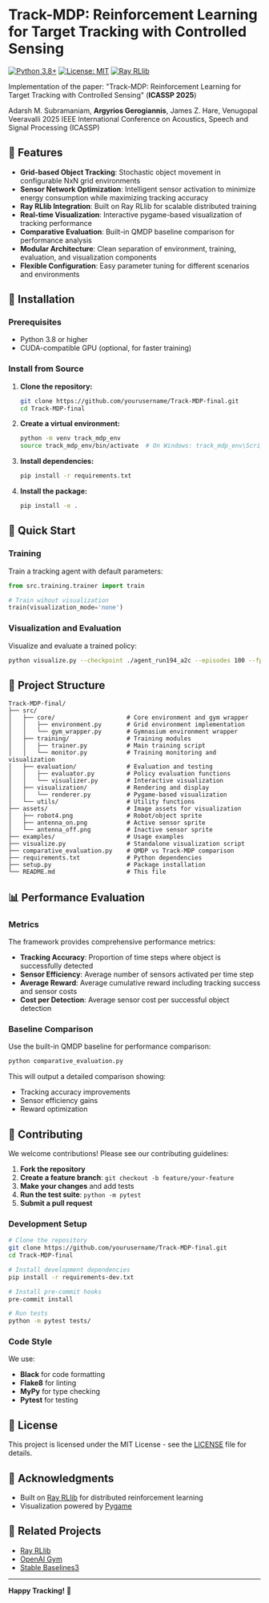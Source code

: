 # Track-MDP: Reinforcement Learning for Target Tracking with Controlled Sensing

[![Python 3.8+](https://img.shields.io/badge/python-3.8+-blue.svg)](https://www.python.org/downloads/release/python-380/)
[![License: MIT](https://img.shields.io/badge/License-MIT-yellow.svg)](https://opensource.org/licenses/MIT)
[![Ray RLlib](https://img.shields.io/badge/Ray-RLlib-orange.svg)](https://docs.ray.io/en/latest/rllib/index.html)

Implementation of the paper: "Track-MDP: Reinforcement Learning for Target Tracking with Controlled Sensing" (**ICASSP 2025**)

Adarsh M. Subramaniam, **Argyrios Gerogiannis**, James Z. Hare, Venugopal Veeravalli 2025 IEEE International Conference on Acoustics, Speech and Signal Processing (ICASSP)

## 🌟 Features

- **Grid-based Object Tracking**: Stochastic object movement in configurable NxN grid environments
- **Sensor Network Optimization**: Intelligent sensor activation to minimize energy consumption while maximizing tracking accuracy
- **Ray RLlib Integration**: Built on Ray RLlib for scalable distributed training
- **Real-time Visualization**: Interactive pygame-based visualization of tracking performance
- **Comparative Evaluation**: Built-in QMDP baseline comparison for performance analysis
- **Modular Architecture**: Clean separation of environment, training, evaluation, and visualization components
- **Flexible Configuration**: Easy parameter tuning for different scenarios and environments


## 🚀 Installation

### Prerequisites

- Python 3.8 or higher
- CUDA-compatible GPU (optional, for faster training)

### Install from Source

1. **Clone the repository:**
   ```bash
   git clone https://github.com/yourusername/Track-MDP-final.git
   cd Track-MDP-final
   ```

2. **Create a virtual environment:**
   ```bash
   python -m venv track_mdp_env
   source track_mdp_env/bin/activate  # On Windows: track_mdp_env\Scripts\activate
   ```

3. **Install dependencies:**
   ```bash
   pip install -r requirements.txt
   ```

4. **Install the package:**
   ```bash
   pip install -e .
   ```

## 🏃 Quick Start

### Training

Train a tracking agent with default parameters:

```python
from src.training.trainer import train

# Train wihout visualization
train(visualization_mode='none')
```

### Visualization and Evaluation

Visualize and evaluate a trained policy:

```bash
python visualize.py --checkpoint ./agent_run194_a2c --episodes 100 --fps 10
```

## 📁 Project Structure

```
Track-MDP-final/
├── src/
│   ├── core/                    # Core environment and gym wrapper
│   │   ├── environment.py       # Grid environment implementation
│   │   └── gym_wrapper.py       # Gymnasium environment wrapper
│   ├── training/                # Training modules
│   │   ├── trainer.py           # Main training script
│   │   └── monitor.py           # Training monitoring and visualization
│   ├── evaluation/              # Evaluation and testing
│   │   ├── evaluator.py         # Policy evaluation functions
│   │   └── visualizer.py        # Interactive visualization
│   ├── visualization/           # Rendering and display
│   │   └── renderer.py          # Pygame-based visualization
│   └── utils/                   # Utility functions
├── assets/                      # Image assets for visualization
│   ├── robot4.png               # Robot/object sprite
│   ├── antenna_on.png           # Active sensor sprite
│   └── antenna_off.png          # Inactive sensor sprite
├── examples/                    # Usage examples
├── visualize.py                 # Standalone visualization script
├── comparative_evaluation.py    # QMDP vs Track-MDP comparison
├── requirements.txt             # Python dependencies
├── setup.py                     # Package installation
└── README.md                    # This file
```


## 📊 Performance Evaluation

### Metrics

The framework provides comprehensive performance metrics:

- **Tracking Accuracy**: Proportion of time steps where object is successfully detected
- **Sensor Efficiency**: Average number of sensors activated per time step
- **Average Reward**: Average cumulative reward including tracking success and sensor costs
- **Cost per Detection**: Average sensor cost per successful object detection

### Baseline Comparison

Use the built-in QMDP baseline for performance comparison:

```bash
python comparative_evaluation.py
```

This will output a detailed comparison showing:
- Tracking accuracy improvements
- Sensor efficiency gains  
- Reward optimization



## 🤝 Contributing

We welcome contributions! Please see our contributing guidelines:

1. **Fork the repository**
2. **Create a feature branch**: `git checkout -b feature/your-feature`
3. **Make your changes** and add tests
4. **Run the test suite**: `python -m pytest`
5. **Submit a pull request**

### Development Setup

```bash
# Clone the repository
git clone https://github.com/yourusername/Track-MDP-final.git
cd Track-MDP-final

# Install development dependencies
pip install -r requirements-dev.txt

# Install pre-commit hooks
pre-commit install

# Run tests
python -m pytest tests/
```

### Code Style

We use:
- **Black** for code formatting
- **Flake8** for linting  
- **MyPy** for type checking
- **Pytest** for testing

## 📄 License

This project is licensed under the MIT License - see the [LICENSE](LICENSE) file for details.

## 🙏 Acknowledgments

- Built on [Ray RLlib](https://docs.ray.io/en/latest/rllib/) for distributed reinforcement learning
- Visualization powered by [Pygame](https://www.pygame.org/)


## 🔗 Related Projects

- [Ray RLlib](https://github.com/ray-project/ray)
- [OpenAI Gym](https://github.com/openai/gym)
- [Stable Baselines3](https://github.com/DLR-RM/stable-baselines3)

---

**Happy Tracking!** 🎯
